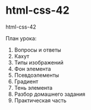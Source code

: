 # html-css-42
html-css-42

План урока:

1. Вопросы и ответы
2. Кахут
3. Типы изображений
4. Фон элемента
5. Псевдоэлементы
6. Градиент
7. Тень элемента
8. Разбор домашнего задания
9. Практическая часть
